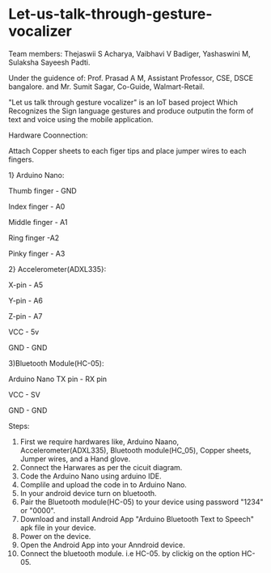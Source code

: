 # Let-us-talk-through-gesture-vocalizer

Team members:
Thejaswii S Acharya,
Vaibhavi V Badiger,
Yashaswini M,
Sulaksha Sayeesh Padti.

Under the guidence of:
Prof. Prasad A M, Assistant Professor, CSE, DSCE bangalore. 
and 
Mr. Sumit Sagar, Co-Guide, Walmart-Retail.

"Let us talk through gesture vocalizer" is an IoT based project Which Recognizes the Sign language gestures and produce outputin the form of text and voice using the mobile application.

Hardware Coonnection:

Attach Copper sheets to each figer tips and place jumper wires to each fingers.

1} Arduino Nano:

Thumb finger - GND

Index finger - A0

Middle finger - A1

Ring finger -A2

Pinky finger - A3

2} Accelerometer(ADXL335}:

X-pin - A5

Y-pin - A6

Z-pin - A7

VCC   - 5v

GND   - GND

3)Bluetooth Module(HC-05):

Arduino Nano TX pin - RX pin

VCC  - SV

GND   - GND

Steps:
1) First we require hardwares like, Arduino Naano, Accelerometer(ADXL335), Bluetooth module(HC_05), Copper sheets, Jumper wires, and a Hand glove.
2) Connect the Harwares as per the cicuit diagram.
3) Code the Arduino Nano using arduino IDE.
4) Complile and upload the code in to Arduino Nano.
5) In your android device turn on bluetooth.
6) Pair the Bluetooth module(HC-05) to your device using password "1234" or "0000".
7) Download and install Android App "Arduino Bluetooth Text to Speech" apk file in your device.
8) Power on the device.
9) Open the Android App into your Anndroid device.
10) Connect the bluetooth module. i.e HC-05. by clickig on the option HC-05.
